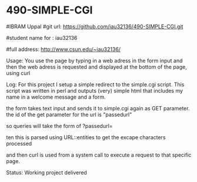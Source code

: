 # 490-SIMPLE-CGI
#IBRAM Uppal
#git url:
https://github.com/iau32136/490-SIMPLE-CGI.git

#student name for <uid>:
iau32136

#full address:
http://www.csun.edu/~iau32136/

Usage:
You use the page by typing in a web adress in the form input and then the web adress is requested and displayed at the bottom of the page, using curl 

Log:
For this project I setup a simple redirect to the simple.cgi script.
This script was written in perl and outputs (very) simple html that includes my name in a welcome message and a form.

the form takes text input and sends it to simple.cgi again as GET parameter.
the id of the get parameter for the url is "passedurl"

so queries will take the form of ?passedurl=<web address>

ten this is parsed using URL::entities to get the excape characters processed

and then curl is used from a system call to execute a request to that specific
page.

Status:
Working project delivered
